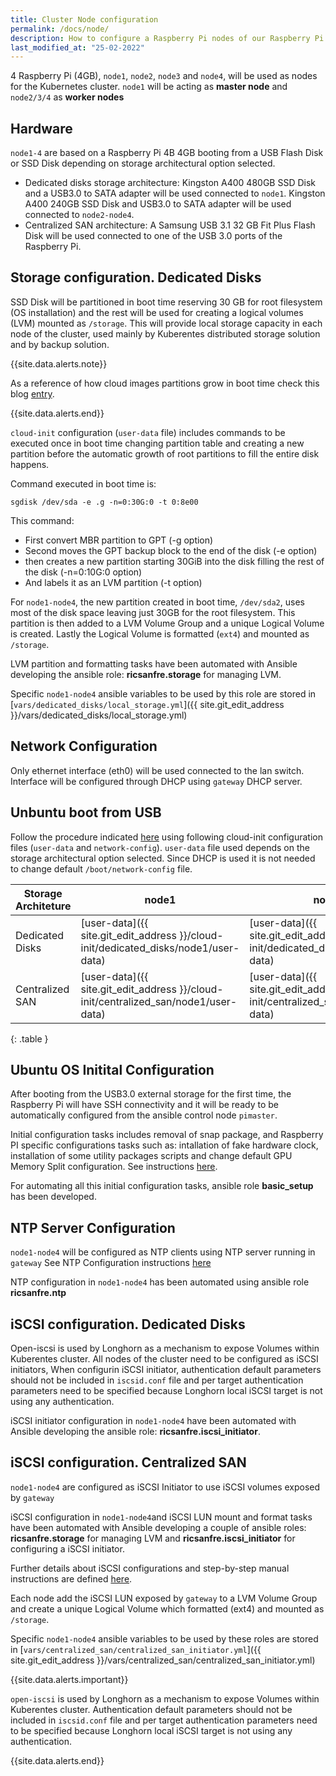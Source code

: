 ```yaml
---
title: Cluster Node configuration
permalink: /docs/node/
description: How to configure a Raspberry Pi nodes of our Raspberry Pi Kubernetes Cluster. Ubuntu cloud-init configuration files, and basic OS configuration.
last_modified_at: "25-02-2022"
---
```


4 Raspberry Pi (4GB), `node1`, `node2`, `node3` and `node4`, will be used as nodes for the Kubernetes cluster.
`node1` will be acting as **master node** and `node2/3/4` as **worker nodes**

## Hardware

`node1-4` are based on a Raspberry Pi 4B 4GB booting from a USB Flash Disk or SSD Disk depending on storage architectural option selected.

- Dedicated disks storage architecture: Kingston A400 480GB SSD Disk and a USB3.0 to SATA adapter will be used connected to `node1`. Kingston A400 240GB SSD Disk and USB3.0 to SATA adapter will be used connected to `node2-node4`.
- Centralized SAN architecture: A Samsung USB 3.1 32 GB Fit Plus Flash Disk will be used connected to one of the USB 3.0 ports of the Raspberry Pi.

## Storage configuration. Dedicated Disks

SSD Disk will be partitioned in boot time reserving 30 GB for root filesystem (OS installation) and the rest will be used for creating a logical volumes (LVM) mounted as `/storage`. This will provide local storage capacity in each node of the cluster, used mainly by Kuberentes distributed storage solution and by backup solution.

{{site.data.alerts.note}}

As a reference of how cloud images partitions grow in boot time check this blog [entry](https://elastisys.com/how-do-virtual-images-grow/).

{{site.data.alerts.end}}

`cloud-init` configuration (`user-data` file) includes commands to be executed once in boot time changing partition table and creating a new partition before the automatic growth of root partitions to fill the entire disk happens.

Command executed in boot time is:

```shell
sgdisk /dev/sda -e .g -n=0:30G:0 -t 0:8e00
```

This command:
  - First convert MBR partition to GPT (-g option)
  - Second moves the GPT backup block to the end of the disk  (-e option)
  - then creates a new partition starting 30GiB into the disk filling the rest of the disk (-n=0:10G:0 option)
  - And labels it as an LVM partition (-t option)

For `node1-node4`, the new partition created in boot time, `/dev/sda2`, uses most of the disk space leaving just 30GB for the root filesystem. This partition is then added to a LVM Volume Group and a unique Logical Volume is created. Lastly the Logical Volume is formatted (`ext4`) and mounted as `/storage`.

LVM partition and formatting tasks have been automated with Ansible developing the ansible role: **ricsanfre.storage** for managing LVM.

Specific `node1-node4` ansible variables to be used by this role are stored in [`vars/dedicated_disks/local_storage.yml`]({{ site.git_edit_address }}/vars/dedicated_disks/local_storage.yml)

## Network Configuration

Only ethernet interface (eth0) will be used connected to the lan switch. Interface will be configured through  DHCP using `gateway` DHCP server.

## Unbuntu boot from USB

Follow the procedure indicated [here](/docs/ubuntu/) using following cloud-init configuration files (`user-data` and `network-config`). `user-data` file used depends on the storage architectural option selected. Since DHCP is used it is not needed to change default `/boot/network-config` file.


| Storage Architeture | node1   | node2 | node3 | node 4 |
|-----------| ------- |-------|-------|--------|
| Dedicated Disks | [user-data]({{ site.git_edit_address }}/cloud-init/dedicated_disks/node1/user-data) | [user-data]({{ site.git_edit_address }}/cloud-init/dedicated_disks/node2/user-data)| [user-data]({{ site.git_edit_address }}/cloud-init/dedicated_disks/node3/user-data) | [user-data]({{ site.git_edit_address }}/cloud-init/dedicated_disks/node4/user-data) |
| Centralized SAN | [user-data]({{ site.git_edit_address }}/cloud-init/centralized_san/node1/user-data) | [user-data]({{ site.git_edit_address }}/cloud-init/centralized_san/node2/user-data)| [user-data]({{ site.git_edit_address }}/cloud-init/centralized_san/node3/user-data) | [user-data]({{ site.git_edit_address }}/cloud-init/centralized_san/node4/user-data) |
{: .table }

## Ubuntu OS Initital Configuration

After booting from the USB3.0 external storage for the first time, the Raspberry Pi will have SSH connectivity and it will be ready to be automatically configured from the ansible control node `pimaster`.

Initial configuration tasks includes removal of snap package, and Raspberry PI specific configurations tasks such as: intallation of fake hardware clock, installation of some utility packages scripts and change default GPU Memory Split configuration. See instructions [here](/docs/os-basic/).

For automating all this initial configuration tasks, ansible role **basic_setup** has been developed.

## NTP Server Configuration

`node1-node4` will be configured as NTP clients using NTP server running in `gateway`
See NTP Configuration instructions [here](/docs/gateway/#ntp-server-configuration)

NTP configuration in `node1-node4` has been automated using ansible role **ricsanfre.ntp**

## iSCSI configuration. Dedicated Disks

Open-iscsi is used by Longhorn as a mechanism to expose Volumes within Kuberentes cluster. All nodes of the cluster need to be configured as iSCSI initiators, When configurin iSCSI initiator, authentication default parameters should not be included in `iscsid.conf` file and per target authentication parameters need to be specified because Longhorn local iSCSI target is not using any authentication.

iSCSI initiator configuration in `node1-node4` have been automated with Ansible developing the ansible role: **ricsanfre.iscsi_initiator**.

## iSCSI configuration. Centralized SAN

`node1-node4` are configured as iSCSI Initiator to use iSCSI volumes exposed by `gateway`

iSCSI configuration in `node1-node4`and iSCSI LUN mount and format tasks have been automated with Ansible developing a couple of ansible roles: **ricsanfre.storage** for managing LVM and **ricsanfre.iscsi_initiator** for configuring a iSCSI initiator.

Further details about iSCSI configurations and step-by-step manual instructions are defined [here](/docs/san/).

Each node add the iSCSI LUN exposed by `gateway` to a LVM Volume Group and create a unique Logical Volume which formatted (ext4) and mounted as `/storage`.

Specific `node1-node4` ansible variables to be used by these roles are stored in [`vars/centralized_san/centralized_san_initiator.yml`]({{ site.git_edit_address }}/vars/centralized_san/centralized_san_initiator.yml)

{{site.data.alerts.important}}

`open-iscsi` is used by Longhorn as a mechanism to expose Volumes within Kuberentes cluster. Authentication default parameters should not be included in `iscsid.conf` file and per target authentication parameters need to be specified because Longhorn local iSCSI target is not using any authentication.

{{site.data.alerts.end}}
